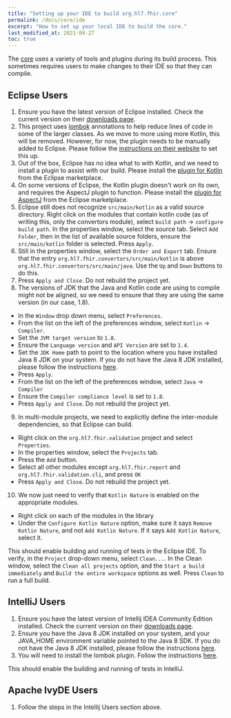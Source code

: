 ```yaml
---
title: "Setting up your IDE to build org.hl7.fhir.core"
permalink: /docs/core/ide
excerpt: "How to set up your local IDE to build the core."
last_modified_at: 2021-04-27
toc: true
---
```


The [core][Link-GithubCoreProject] uses a variety of tools and plugins during its build process. This sometimes requires users to make changes to their IDE so that they can compile.

## Eclipse Users

1. Ensure you have the latest version of Eclipse installed. Check the current version on their [downloads page][Link-EclipseDownload].
2. This project uses [lombok][Link-ProjectLombok] annotations to help reduce lines of code in some of the larger classes. As we move to more using more Kotlin, this will be removed. 
   However, for now, the plugin needs to be manually added to Eclipse. Please follow the [instructions on their website][Link-InstallLombokEclipse] to set this up.
3. Out of the box, Eclipse has no idea what to with Kotlin, and we need to install a plugin to assist with our build. Please install the [plugin for Kotlin][Link-EclipseMarketplaceKotlin] from the Eclipse marketplace.
4. On some versions of Eclipse, the Kotlin plugin doesn't work on its own, and requires the AspectJ plugin to function. Please install the [plugin for AspectJ][Link-EclipseMarketplaceAspectJ] from the Eclipse marketplace.
5. Eclipse still does not recognize `src/main/kotlin` as a valid source directory. Right click on the modules that contain kotlin code (as of writing this, only the convertors module), select `build path` -> `configure build path`.
   In the properties window, select the source tab. Select `Add Folder`, then in the list of available source folders, ensure the `src/main/kotlin` folder is selected. Press `Apply`.
6. Still in the properties window, select the `Order and Export` tab. Ensure that the entry `org.hl7.fhir.convertors/src/main/kotlin` is above `org.hl7.fhir.convertors/src/main/java`. Use the `Up` and `Down` buttons to do this.
7. Press `Apply and Close`. Do not rebuild the project yet.
8. The versions of JDK that the Java and Kotlin code are using to compile might not be aligned, so we need to ensure that they are using the same version (in our case, 1.8).
* In the `Window` drop down menu, select `Preferences`.
* From the list on the left of the preferences window, select `Kotlin` -> `Compiler`.
* Set the `JVM target version` to `1.8`.
* Ensure the `Language version` and `API Version` are set to `1.4`.
* Set the `JDK Home` path to point to the location where you have installed Java 8 JDK on your system. If you do not have the Java 8 JDK installed, please follow the instructions [here][Link-OpenJDKInstall].
* Press `Apply`.
* From the list on the left of the preferences window, select `Java` -> `Compiler`
* Ensure the `Compiler compliance level` is set to `1.8`.
* Press `Apply and Close`. Do not rebuild the project yet.
9. In multi-module projects, we need to explicitly define the inter-module dependencies, so that Eclipse can build.
* Right click on the `org.hl7.fhir.validation` project and select `Properties`.
* In the properties window, select the `Projects` tab.
* Press the `Add` button.
* Select all other modules except `org.hl7.fhir.report` and `org.hl7.fhir.validation.cli`, and press `OK`
* Press `Apply and Close`. Do not rebuild the project yet.
10. We now just need to verify that `Kotlin Nature` is enabled on the appropriate modules.
* Right click on each of the modules in the library
* Under the `Configure Kotlin Nature` option, make sure it says `Remove Kotlin Nature`, and not `Add Kotlin Nature`. If it says `Add Kotlin Nature`, select it.

This should enable building and running of tests in the Eclipse IDE. To verify, in the `Project` drop-down menu, select `Clean...`. 
In the Clean window, select the `Clean all projects` option, and the `Start a build immediately` and `Build the entire workspace` options as well. Press `Clean` to run a full build.

## IntelliJ Users

1. Ensure you have the latest version of Intellij IDEA Community Edition installed. Check the current version on their [downloads page][Link-IntelliJIdeaDownload].
2. Ensure you have the Java 8 JDK installed on your system, and your JAVA_HOME environment variable pointed to the Java 8 SDK.
   If you do not have the Java 8 JDK installed, please follow the instructions [here][Link-OpenJDKInstall].
3. You will need to install the lombok plugin. Follow the instructions [here][Link-InstallLombokIntelliJ].

This should enable the building and running of tests in IntelliJ.

## Apache IvyDE Users

1. Follow the steps in the Intellij Users section above.

[Link-GithubCoreProject]: https://github.com/hapifhir/org.hl7.fhir.core
[Link-EclipseDownload]: https://www.eclipse.org/downloads/
[Link-ProjectLombok]: https://projectlombok.org/
[Link-InstallLombokEclipse]: https://projectlombok.org/setup/eclipse
[Link-EclipseMarketplaceKotlin]: https://marketplace.eclipse.org/content/kotlin-plugin-eclipse
[Link-EclipseMarketplaceAspectJ]: https://marketplace.eclipse.org/content/aspectj-development-tools
[Link-OpenJDKInstall]: https://openjdk.java.net/install/
[Link-IntelliJIdeaDownload]: https://www.jetbrains.com/idea/download/
[Link-InstallLombokIntelliJ]: https://projectlombok.org/setup/intellij
